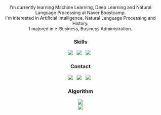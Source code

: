 <p align="center">
  I’m currently learning Machine Learning, Deep Learning and Natural Language Processing at Naver Boostcamp.<br/>
  I'm interested in Artificial Intelligence, Natural Language Processing and History.<br/>
  I majored in e-Business, Business Administration.<br/>
  
</p>


<h3 align="center"><b>Skills</b></h3>
<p align="center">
  <img src="https://img.shields.io/badge/Python-3776AB?style=flat-square&logo=Python&logoColor=white"/> &nbsp 
  <img src="https://img.shields.io/badge/PyTorch-EE4C2C?style=flat-square&logo=PyTorch&logoColor=white"/> &nbsp
  <img src="https://img.shields.io/badge/R-276DC3?style=flat-square&logo=R&logoColor=white"/> &nbsp
</p>
  
<h3 align="center"><b>Contact</b></h3>
<p align="center">
<a href="mailto:nhk221gu@gmail.com"><img src="https://img.shields.io/badge/Gmail-EA4335?style=flat-square&logo=Gmail&logoColor=white"/></a> &nbsp
<a href="https://www.instagram.com/bcnhk/"><img src="https://img.shields.io/badge/instagram-E4405F?style=flat-square&logo=instagram&logoColor=white"/></a> &nbsp
<a href="https://www.linkedin.com/in/nhrwv/"><img src="https://img.shields.io/badge/LinkedIn-0A66C2?style=flat-square&logo=LinkedIn&logoColor=white"/></a> &nbsp

</p>




<!--
BOJ : [nhk9503](https://www.acmicpc.net/user/nhk9503) <br/>

AtCoder : [NHRWV](https://atcoder.jp/users/NHRWV)

Codeforces : [NHRWV](https://codeforces.com/profile/NHRWV) 
[![Solved.ac Profile](http://mazassumnida.wtf/api/v2/generate_badge?boj=nhk9503)](https://solved.ac/nhk9503/)
-->

<h3 align="center">Algorithm</h3>  
<p align="center">  
  <img src="http://mazassumnida.wtf/api/v2/generate_badge?boj=nhk9503"> <br/>
  <img src="http://mazandi.herokuapp.com/api?handle=nhk9503">
  
</p>
